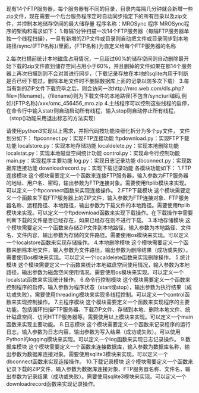 现有14个FTP服务器，每个服务器有不同的目录，目录内每隔几分钟就会新增一些zip文件，现在需要一个后台服务程序定时自动同步指定下的所有目录以及zip文件，并控制本地储存空间的最大储存量
程序名称：MROSync 程序
MROSync程序的架构和需求如下：
1.每隔1分钟扫描一次14个FTP服务器（每隔FTP服务器单独一个线程扫描），一旦有新增的ZIP文件或目录则自动把文件或目录同步到本地路径/sync/{FTP名称}/里面，{FTP名称}为自定义给每个FTP服务器的名称

2.每次扫描前统计本地磁盘占用情况，一旦超过60%的储存空间则自动删除最开始下载的zip文件直到储存空间占用小于60%，并且删掉的文件如果在那14个服务器上再次扫描到则不会对其进行同步，（下载记录存放在本地的sqlite内用于判断是否已经下载过，删除本地文件时不删除数据库上面的记录以防多次下载）
3.每当有新的ZIP文件下载完毕之后，则会访问一次http://mro.web.com/dls.php?file={filename}，{filename}则为下载文件的本地路径(不包含/sync)url编码,例如/{FTP名称}/xxx/omc_456456_mro.zip
4.主线程序可以控制这些线程的启停，在命令行中输入statr则自动启动所有线程，输入stop则自动停止所有线程，（stop()功能采用退出标志的方法实现）

请使用python3实现以上需求，并把代码按功能块细化拆分为多个py文件，
文件划分如下：
ftpconnect.py：实现FTP连接功能
ftpdownload.py：实现FTP下载功能
localstore.py：实现本地存储功能
localdelete.py：实现本地删除功能
localstat.py：实现本地磁盘空间统计功能
control.py：实现命令行控制功能
main.py：实现程序主要功能
log.py：实现日志记录功能
dbconnect.py：实现数据库连接功能
downloadrecord.py：实现下载记录功能
各模块功能如下：
1.FTP连接模块
这个模块需要定义一个函数来连接FTP服务器，输入参数为FTP服务器的地址、用户名、密码，输出参数为FTP连接对象。需要使用ftplib模块来实现。可以定义一个ftpconnect函数来实现连接操作。
2.FTP下载模块
这个模块需要定义一个函数来下载FTP服务器上的ZIP文件，输入参数为FTP连接对象、FTP服务器名称、远程路径、本地路径，输出参数为下载文件的本地路径。需要使用ftplib模块来实现。可以定义一个ftpdownload函数来实现下载操作。在下载操作中需要判断下载的文件是否已经存在，如果已经存在则不进行下载。
3.本地存储模块
这个模块需要定义一个函数来存储ZIP文件到本地路径，输入参数为本地路径、文件名、文件内容，输出参数为存储的文件路径。需要使用os模块来实现。可以定义一个localstore函数来实现存储操作。
4.本地删除模块
这个模块需要定义一个函数来删除本地文件，输入参数为文件路径，输出参数为删除结果（成功或失败）。需要使用os模块来实现。可以定义一个localdelete函数来实现删除操作。
5.统计模块
这个模块需要定义一个函数来统计本地磁盘空间使用情况，输入参数为本地路径，输出参数为磁盘空间使用情况。需要使用os模块来实现。可以定义一个localstat函数来实现统计操作。
6.命令行控制模块
这个模块需要定义一个函数来控制程序的启停，输入参数为程序状态（start或stop），输出参数为执行结果（成功或失败）。需要使用threading模块来实现多线程控制。可以定义一个control函数来实现控制操作。
7.主程序模块
这个模块需要定义一个函数来实现程序的主要功能，包括循环扫描FTP服务器、下载ZIP文件、存储到本地、删除本地文件、统计磁盘空间、访问HTTP服务器等。需要使用以上模块来实现。可以定义一个main函数来实现主要功能。
8.日志模块
这个模块需要定义一个函数来记录程序的运行日志，输入参数为日志内容，输出参数为写入结果（成功或失败）。可以使用Python的logging模块来实现。可以定义一个log函数来实现日志记录操作。
9.数据库模块
这个模块需要定义一个函数来连接数据库，输入参数为数据库名称，输出参数为数据库连接对象。需要使用sqlite3模块来实现。可以定义一个dbconnect函数来实现连接操作。
10.下载记录模块
这个模块需要定义一个函数来记录下载的ZIP文件，输入参数为数据库连接对象、FTP服务器名称、文件名，输出参数为记录结果（成功或失败）。需要使用sqlite3模块来实现。可以定义一个downloadrecord函数来实现记录操作。
